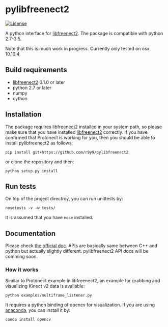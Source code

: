 # pylibfreenect2

[![License](http://img.shields.io/badge/license-MIT-brightgreen.svg?style=flat)](LICENSE.md)

A python interface for [libfreenect2](https://github.com/OpenKinect/libfreenect2). The package is compatible with python 2.7-3.5.

Note that this is much work in progress. Currently only tested on osx 10.10.4.

## Build requirements

- [libfreenect2](https://github.com/OpenKinect/libfreenect2) 0.1.0 or later
- python 2.7 or later
- numpy
- cython

## Installation

The package requires libfreenect2 installed in your system path, so please make sure that you have installed [libfreenect2](https://github.com/OpenKinect/libfreenect2) correctly. If you have confirmed that Protonect is working for you, then you should be able to install pylibfreenect2 as follows:


```
pip install git+https://github.com/r9y9/pylibfreenect2
```

or clone the repository and then:

```
python setup.py install
```

## Run tests

On top of the project directroy, you can run unittests by:

```
nosetests -v -w tests/
```

It is assumed that you have `nose` installed.

## Documentation

Please check [the official doc](https://openkinect.github.io/libfreenect2/). APIs are basically same between C++ and python but actually slightly different. pylibfreenect2 API docs will be comming soon.  


### How it works

Similar to Protonect example in libfreenect2, an example for grabbing and visualizing Kinect v2 data is available:

```
python examples/multiframe_listener.py
```

It requires a python binding of opencv for visualization. If you are using [anaconda](https://www.continuum.io/), you can install it by:

```
conda install opencv
```

